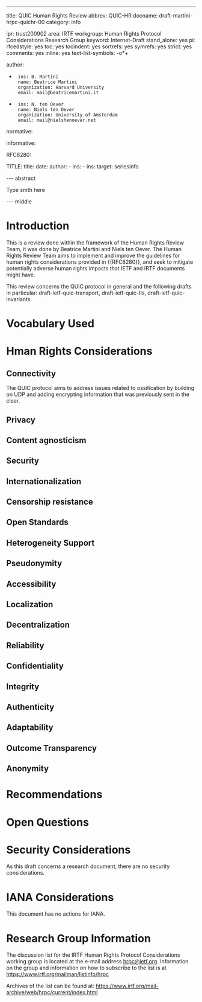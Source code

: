--- 
title: QUIC Human Rights Review
abbrev: QUIC-HR
docname: draft-martini-hrpc-quichr-00
category: info

ipr: trust200902
area: IRTF
workgroup: Human Rights Protocol Considerations Research Group
keyword: Internet-Draft
stand_alone: yes
pi:
  rfcedstyle: yes
  toc: yes
  tocindent: yes
  sortrefs: yes
  symrefs: yes
  strict: yes
  comments: yes
  inline: yes
  text-list-symbols: -o*+

author:

-
       ins: B. Martini
       name: Beatrice Martini
       organization: Harvard University
       email: mail@beatricemartini.it

-
       ins: N. ten Oever
       name: Niels ten Oever
       organization: University of Amsterdam
       email: mail@nielstenoever.net

normative:
  
informative: 

   RFC8280:

   TITLE:
      title: 
      date: 
      author:
         - ins: 
         - ins: 
      target: 
      seriesinfo

--- abstract

Type smth here

--- middle

Introduction
============

This is a review done within the framework of the Human Rights Review Team, it was done by Beatrice Martini and Niels ten Oever. The Human Rights Review Team aims to implement and improve the guidelines for human rights considerations provided in {{RFC8280}}, and seek to mitigate potentially adverse human rights impacts that IETF and IRTF documents might have.

This review concerns the QUIC protocol in general and the following drafts in particular:
draft-ietf-quic-transport, draft-ietf-quic-tls, draft-ietf-quic-invariants.


Vocabulary Used
===============


Hman Rights Considerations
==========================

## Connectivity

The QUIC protocol aims to address issues related to ossification by building on UDP and adding encrypting information that was previously sent in the clear. 

## Privacy
## Content agnosticism
## Security
## Internationalization
## Censorship resistance
## Open Standards
## Heterogeneity Support
## Pseudonymity
## Accessibility
## Localization
## Decentralization
## Reliability
## Confidentiality
## Integrity
## Authenticity
## Adaptability
## Outcome Transparency
## Anonymity


Recommendations
===============


Open Questions
==============

   
Security Considerations
========================

As this draft concerns a research document, there are no security considerations.


IANA Considerations
==========================

This document has no actions for IANA.


Research Group Information
==========================

The discussion list for the IRTF Human Rights Protocol Considerations working group is located at the e-mail address <hrpc@ietf.org>. Information on the group and information on how to subscribe to the list is at
<https://www.irtf.org/mailman/listinfo/hrpc>

Archives of the list can be found at:
<https://www.irtf.org/mail-archive/web/hrpc/current/index.html>

